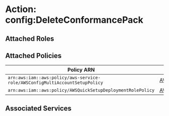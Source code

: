 # Action: config:DeleteConformancePack

## Attached Roles

## Attached Policies

| Policy ARN | Policy Name |
|------------|-------------|
| `arn:aws:iam::aws:policy/aws-service-role/AWSConfigMultiAccountSetupPolicy` | [AWSConfigMultiAccountSetupPolicy](../policies.md#awsconfigmultiaccountsetuppolicy) |
| `arn:aws:iam::aws:policy/AWSQuickSetupDeploymentRolePolicy` | [AWSQuickSetupDeploymentRolePolicy](../policies.md#awsquicksetupdeploymentrolepolicy) |

## Associated Services

